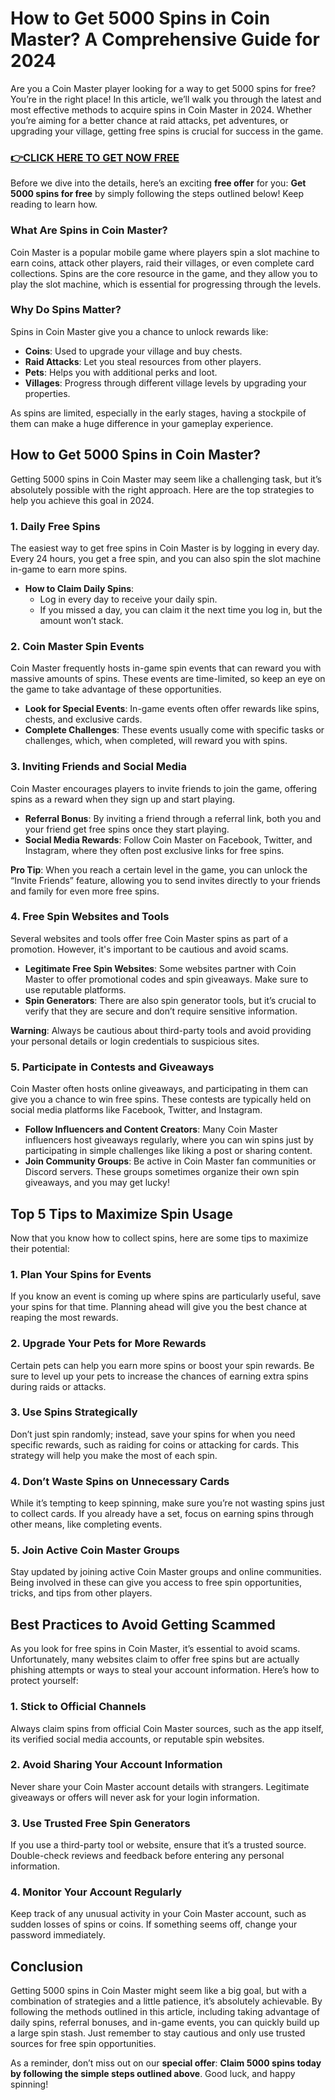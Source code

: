 # How to Get 5000 Spins in Coin Master? A Comprehensive Guide for 2024

Are you a Coin Master player looking for a way to get 5000 spins for free? You’re in the right place! In this article, we’ll walk you through the latest and most effective methods to acquire spins in Coin Master in 2024. Whether you’re aiming for a better chance at raid attacks, pet adventures, or upgrading your village, getting free spins is crucial for success in the game.

### [👉CLICK HERE TO GET NOW FREE](https://coinmasterupdates.github.io/free/)

Before we dive into the details, here’s an exciting **free offer** for you: **Get 5000 spins for free** by simply following the steps outlined below! Keep reading to learn how.

### What Are Spins in Coin Master?

Coin Master is a popular mobile game where players spin a slot machine to earn coins, attack other players, raid their villages, or even complete card collections. Spins are the core resource in the game, and they allow you to play the slot machine, which is essential for progressing through the levels. 

### Why Do Spins Matter?

Spins in Coin Master give you a chance to unlock rewards like:
- **Coins**: Used to upgrade your village and buy chests.
- **Raid Attacks**: Let you steal resources from other players.
- **Pets**: Helps you with additional perks and loot.
- **Villages**: Progress through different village levels by upgrading your properties.

As spins are limited, especially in the early stages, having a stockpile of them can make a huge difference in your gameplay experience.

## How to Get 5000 Spins in Coin Master?

Getting 5000 spins in Coin Master may seem like a challenging task, but it’s absolutely possible with the right approach. Here are the top strategies to help you achieve this goal in 2024.

### 1. Daily Free Spins

The easiest way to get free spins in Coin Master is by logging in every day. Every 24 hours, you get a free spin, and you can also spin the slot machine in-game to earn more spins.

- **How to Claim Daily Spins**: 
  - Log in every day to receive your daily spin.
  - If you missed a day, you can claim it the next time you log in, but the amount won’t stack.

### 2. Coin Master Spin Events

Coin Master frequently hosts in-game spin events that can reward you with massive amounts of spins. These events are time-limited, so keep an eye on the game to take advantage of these opportunities.

- **Look for Special Events**: In-game events often offer rewards like spins, chests, and exclusive cards.
- **Complete Challenges**: These events usually come with specific tasks or challenges, which, when completed, will reward you with spins.

### 3. Inviting Friends and Social Media

Coin Master encourages players to invite friends to join the game, offering spins as a reward when they sign up and start playing.

- **Referral Bonus**: By inviting a friend through a referral link, both you and your friend get free spins once they start playing.
- **Social Media Rewards**: Follow Coin Master on Facebook, Twitter, and Instagram, where they often post exclusive links for free spins.

**Pro Tip**: When you reach a certain level in the game, you can unlock the “Invite Friends” feature, allowing you to send invites directly to your friends and family for even more free spins.

### 4. Free Spin Websites and Tools

Several websites and tools offer free Coin Master spins as part of a promotion. However, it's important to be cautious and avoid scams.

- **Legitimate Free Spin Websites**: Some websites partner with Coin Master to offer promotional codes and spin giveaways. Make sure to use reputable platforms.
- **Spin Generators**: There are also spin generator tools, but it’s crucial to verify that they are secure and don’t require sensitive information.

**Warning**: Always be cautious about third-party tools and avoid providing your personal details or login credentials to suspicious sites.

### 5. Participate in Contests and Giveaways

Coin Master often hosts online giveaways, and participating in them can give you a chance to win free spins. These contests are typically held on social media platforms like Facebook, Twitter, and Instagram.

- **Follow Influencers and Content Creators**: Many Coin Master influencers host giveaways regularly, where you can win spins just by participating in simple challenges like liking a post or sharing content.
- **Join Community Groups**: Be active in Coin Master fan communities or Discord servers. These groups sometimes organize their own spin giveaways, and you may get lucky!

## Top 5 Tips to Maximize Spin Usage

Now that you know how to collect spins, here are some tips to maximize their potential:

### 1. Plan Your Spins for Events

If you know an event is coming up where spins are particularly useful, save your spins for that time. Planning ahead will give you the best chance at reaping the most rewards.

### 2. Upgrade Your Pets for More Rewards

Certain pets can help you earn more spins or boost your spin rewards. Be sure to level up your pets to increase the chances of earning extra spins during raids or attacks.

### 3. Use Spins Strategically

Don’t just spin randomly; instead, save your spins for when you need specific rewards, such as raiding for coins or attacking for cards. This strategy will help you make the most of each spin.

### 4. Don’t Waste Spins on Unnecessary Cards

While it’s tempting to keep spinning, make sure you’re not wasting spins just to collect cards. If you already have a set, focus on earning spins through other means, like completing events.

### 5. Join Active Coin Master Groups

Stay updated by joining active Coin Master groups and online communities. Being involved in these can give you access to free spin opportunities, tricks, and tips from other players.

## Best Practices to Avoid Getting Scammed

As you look for free spins in Coin Master, it’s essential to avoid scams. Unfortunately, many websites claim to offer free spins but are actually phishing attempts or ways to steal your account information. Here’s how to protect yourself:

### 1. Stick to Official Channels

Always claim spins from official Coin Master sources, such as the app itself, its verified social media accounts, or reputable spin websites.

### 2. Avoid Sharing Your Account Information

Never share your Coin Master account details with strangers. Legitimate giveaways or offers will never ask for your login information.

### 3. Use Trusted Free Spin Generators

If you use a third-party tool or website, ensure that it’s a trusted source. Double-check reviews and feedback before entering any personal information.

### 4. Monitor Your Account Regularly

Keep track of any unusual activity in your Coin Master account, such as sudden losses of spins or coins. If something seems off, change your password immediately.

## Conclusion

Getting 5000 spins in Coin Master might seem like a big goal, but with a combination of strategies and a little patience, it’s absolutely achievable. By following the methods outlined in this article, including taking advantage of daily spins, referral bonuses, and in-game events, you can quickly build up a large spin stash. Just remember to stay cautious and only use trusted sources for free spin opportunities.

As a reminder, don’t miss out on our **special offer**: **Claim 5000 spins today by following the simple steps outlined above**. Good luck, and happy spinning!
